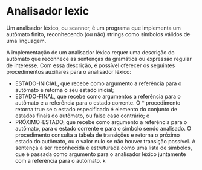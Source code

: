 # Analisador lexic

Um analisador léxico, ou scanner, é um programa que implementa um autômato finito, reconhecendo (ou não) strings como símbolos válidos de uma linguagem.

A implementação de um analisador léxico requer uma descrição do autômato que reconhece as sentenças da gramática ou expressão regular de interesse. Com essa descrição, é possível oferecer os seguintes procedimentos auxiliares para o analisador léxico:
* ESTADO-INICIAL, que recebe como argumento a referência para o autômato e retorna o seu estado inicial;
* ESTADO-FINAL, que recebe como argumentos a referência para o autômato e a referência para o estado corrente. O * procedimento retorna true se o estado especificado é elemento do conjunto de estados finais do autômato, ou false caso contrário; e
* PRÓXIMO-ESTADO, que recebe como argumento a referência para o autômato, para o estado corrente e para o símbolo sendo analisado. O procedimento consulta a tabela de transições e retorna o próximo estado do autômato, ou o valor nulo se não houver transição possível.
A sentença a ser reconhecida é estruturada como uma lista de símbolos, que é passada como argumento para o analisador léxico juntamente com a referência para o autômato.
k
